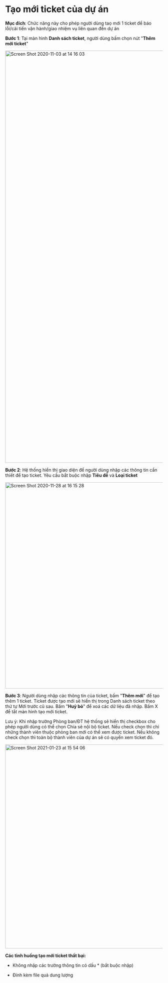 # Tạo mới ticket của dự án

**Mục đích**: Chức năng này cho phép người dùng taọ mới 1 ticket để báo lỗi/cải tiến vận hành/giao nhiệm vụ liên quan đến dự án

**Bước 1**: Tại màn hình **Danh sách ticket**, người dùng bấm chọn nút "**Thêm mới ticket**" 

<img width="1313" alt="Screen Shot 2020-11-03 at 14 16 03" src="https://user-images.githubusercontent.com/73808891/97958119-2d4f0d00-1ddf-11eb-852c-8c2eb505c82f.png">

**Bước 2**: Hệ thống hiển thị giao diện để người dùng nhập các thông tin cần thiết để tạo ticket. Yêu cầu bắt buộc nhập **Tiêu đề** và **Loại ticket**

<img width="657" alt="Screen Shot 2020-11-28 at 16 15 28" src="https://user-images.githubusercontent.com/73808891/100498460-f4fbde00-3194-11eb-9b91-a02100fa73d0.png">

**Bước 3**: Người dùng nhập các thông tin của ticket, bấm  "**Thêm mới**" để tạo thêm 1 ticket. Ticket được tạo mới sẽ hiển thị trong Danh sách ticket theo thứ tự Mới trước cũ sau. Bấm "**Huỷ bỏ**" để xoá các dữ liệu đã nhập. Bấm X để tắt màn hình tạo mới ticket.

Lưu ý: Khi nhập trường Phòng ban/ĐT hệ thống sẽ hiển thị checkbox cho phép người dùng có thể chọn Chia sẻ nội bộ ticket.
Nếu check chọn thì chỉ những thành viên thuộc phòng ban mới có thể xem được ticket.
Nếu không check chọn thì toàn bộ thành viên của dự án sẽ có quyền xem ticket đó.

<img width="650" alt="Screen Shot 2021-01-23 at 15 54 06" src="https://user-images.githubusercontent.com/73808891/105573941-92d5e880-5d93-11eb-9a66-09331d527d8f.png">

**Các tình huống tạo mới ticket thất bại:**

- Không nhập các trường thông tin có dấu * (bắt buộc nhập)

- Đính kèm file quá dung lượng
